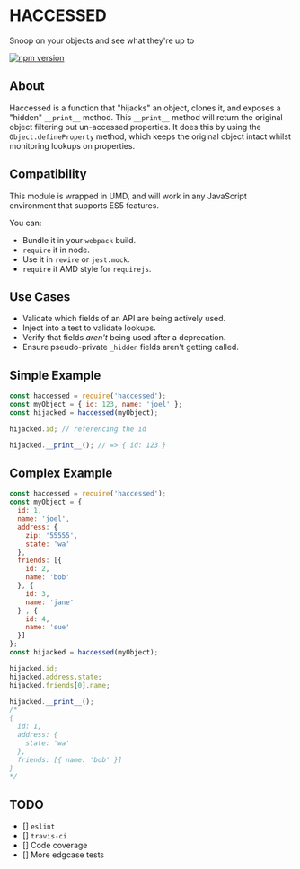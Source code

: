 # HACCESSED

Snoop on your objects and see what they're up to

[![npm version](https://badge.fury.io/js/haccessed.svg)](https://badge.fury.io/js/haccessed)

## About

Haccessed is a function that "hijacks" an object, clones it, and exposes a "hidden" `__print__` method. This `__print__` method will return the original object filtering out un-accessed properties. It does this by using the `Object.defineProperty` method, which keeps the original object intact whilst monitoring lookups on properties.

## Compatibility
This module is wrapped in UMD, and will work in any JavaScript environment that supports ES5 features.

You can:

- Bundle it in your `webpack` build.
- `require` it in node.
- Use it in `rewire` or `jest.mock`.
- `require` it AMD style for `requirejs`.

## Use Cases

- Validate which fields of an API are being actively used.
- Inject into a test to validate lookups.
- Verify that fields _aren't_ being used after a deprecation.
- Ensure pseudo-private `_hidden` fields aren't getting called.

## Simple Example

```javascript
const haccessed = require('haccessed');
const myObject = { id: 123, name: 'joel' };
const hijacked = haccessed(myObject);

hijacked.id; // referencing the id

hijacked.__print__(); // => { id: 123 }
```

## Complex Example

```javascript
const haccessed = require('haccessed');
const myObject = {
  id: 1,
  name: 'joel',
  address: {
    zip: '55555',
    state: 'wa'
  },
  friends: [{
    id: 2,
    name: 'bob'
  }, {
    id: 3,
    name: 'jane'
  } , {
    id: 4,
    name: 'sue'
  }]
};
const hijacked = haccessed(myObject);

hijacked.id;
hijacked.address.state;
hijacked.friends[0].name;

hijacked.__print__();
/*
{
  id: 1,
  address: {
    state: 'wa'
  },
  friends: [{ name: 'bob' }]
}
*/
```

## TODO
- [] `eslint`
- [] `travis-ci`
- [] Code coverage
- [] More edgcase tests
